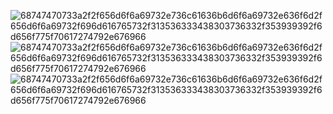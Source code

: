 ![68747470733a2f2f656d6f6a69732e736c61636b6d6f6a69732e636f6d2f656d6f6a69732f696d616765732f313536333438303736332f353939392f6d656f775f70617274792e676966](https://user-images.githubusercontent.com/12726982/170810347-1fd44e4c-84c2-403c-8891-d78a9f52dcfe.gif)
![68747470733a2f2f656d6f6a69732e736c61636b6d6f6a69732e636f6d2f656d6f6a69732f696d616765732f313536333438303736332f353939392f6d656f775f70617274792e676966](https://user-images.githubusercontent.com/12726982/170810347-1fd44e4c-84c2-403c-8891-d78a9f52dcfe.gif)
![68747470733a2f2f656d6f6a69732e736c61636b6d6f6a69732e636f6d2f656d6f6a69732f696d616765732f313536333438303736332f353939392f6d656f775f70617274792e676966](https://user-images.githubusercontent.com/12726982/170810347-1fd44e4c-84c2-403c-8891-d78a9f52dcfe.gif)
